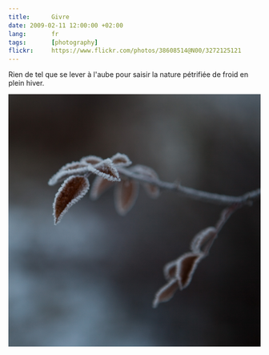 ```yaml
---
title:      Givre
date: 2009-02-11 12:00:00 +02:00
lang:       fr
tags:       [photography]
flickr:     https://www.flickr.com/photos/38608514@N00/3272125121
---
```


Rien de tel que se lever à l'aube pour saisir la nature pétrifiée de froid en plein hiver.

![](20090110-Givre.jpg)
